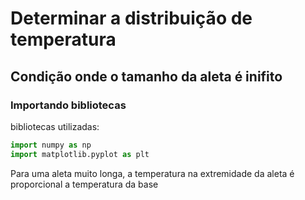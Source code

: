 # Determinar a distribuição de temperatura

## Condição onde o tamanho da aleta é inifito

### Importando bibliotecas
bibliotecas utilizadas:
```python
import numpy as np
import matplotlib.pyplot as plt
```

Para uma aleta muito longa, a temperatura na extremidade da aleta é proporcional a temperatura da base

